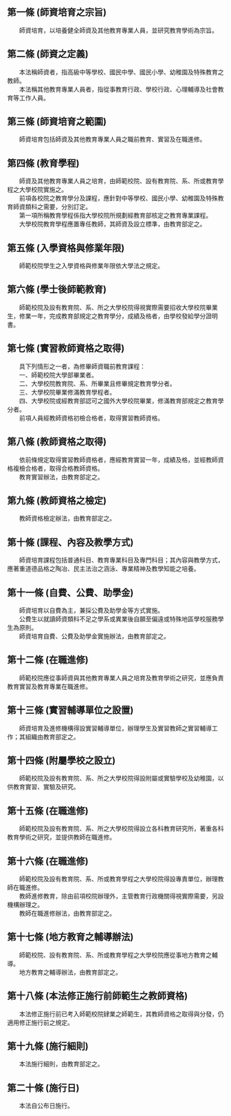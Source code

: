 第一條 (師資培育之宗旨)
-----------------------
　　師資培育，以培養健全師資及其他教育專業人員，並研究教育學術為宗旨。  


第二條 (師資之定義)
-------------------
　　本法稱師資者，指高級中等學校、國民中學、國民小學、幼稚園及特殊教育之教師。  
　　本法稱其他教育專業人員者，指從事教育行政、學校行政、心理輔導及社會教育等工作人員。  


第三條 (師資培育之範圍)
-----------------------
　　師資培育包括師資及其他教育專業人員之職前教育、實習及在職進修。  


第四條 (教育學程)
-----------------
　　師資及其他教育專業人員之培育，由師範校院、設有教育院、系、所或教育學程之大學校院實施之。  
　　前項各校院之教育學分及課程，應針對中等學校、國民小學、幼稚園及特殊教育師資類科之需要，分別訂定。  
　　第一項所稱教育學程係指大學校院所規劃經教育部核定之教育專業課程。  
　　大學校院教育學程應置專任教師，其師資及設立標準，由教育部定之。  


第五條 (入學資格與修業年限)
---------------------------
　　師範校院學生之入學資格與修業年限依大學法之規定。  


第六條 (學士後師範教育)
-----------------------
　　師範校院及設有教育院、系、所之大學校院得視實際需要招收大學校院畢業生，修業一年，完成教育部規定之教育學分，成績及格者，由學校發給學分證明書。  


第七條 (實習教師資格之取得)
---------------------------
　　具下列情形之一者，為修畢師資職前教育課程：  
　　一、師範校院大學部畢業者。  
　　二、大學校院教育院、系、所畢業且修畢規定教育學分者。  
　　三、大學校院畢業修滿教育學程者。  
　　四、大學校院或經教育部認可之國外大學校院畢業，修滿教育部規定之教育學分者。  
　　前項人員經教師資格初檢合格者，取得實習教師資格。  


第八條 (教師資格之取得)
-----------------------
　　依前條規定取得實習教師資格者，應經教育實習一年，成績及格，並經教師資格複檢合格者，取得合格教師資格。  
　　教育實習辦法，由教育部定之。  


第九條 (教師資格之檢定)
-----------------------
　　教師資格檢定辦法，由教育部定之。  


第十條 (課程、內容及教學方式)
-----------------------------
　　師資培育課程包括普通科目、教育專業科目及專門科目；其內容與教學方式，應著重道德品格之陶冶、民主法治之涵泳、專業精神及教學知能之培養。  


第十一條 (自費、公費、助學金)
-----------------------------
　　師資培育以自費為主，兼採公費及助學金等方式實施。  
　　公費生以就讀師資類科不足之學系或異業後自願至偏遠或特殊地區學校服務學生為原則。  
　　師資培育自費、公費及助學金實施辦法，由教育部定之。  


第十二條 (在職進修)
-------------------
　　師範校院應從事師資與其他教育專業人員之培育及教育學術之研究，並應負責教育實習及教育專業在職進修。  


第十三條 (實習輔導單位之設置)
-----------------------------
　　師資培育及進修機構得設實習輔導單位，辦理學生及實習教師之實習輔導工作；其組織由教育部定之。  


第十四條 (附屬學校之設立)
-------------------------
　　師範校院及設有教育院、系、所之大學校院得設附屬或實驗學校及幼稚園，以供教育實習、實驗及研究。  


第十五條 (在職進修)
-------------------
　　師範校院及設有教育院、系、所之大學校院得設立各科教育研究所，著重各科教育學術之研究，並提供教師在職進修。  


第十六條 (在職進修)
-------------------
　　師範校院及設有教育院、系、所或教育學程之大學校院得設專責單位，辦理教師在職進修。  
　　教師進修教育，除由前項校院辦理外，主管教育行政機關得視實際需要，另設機構辦理之。  
　　教師在職進修辦法，由教育部定之。  


第十七條 (地方教育之輔導辦法)
-----------------------------
　　師範校院、設有教育院、系、所或教育學程之大學校院應從事地方教育之輔導。  
　　地方教育之輔導辦法，由教育部定之。  


第十八條 (本法修正施行前師範生之教師資格)
-----------------------------------------
　　本法修正施行前已考入師範校院肄業之師範生，其教師資格之取得與分發，仍適用修正施行前之規定。  


第十九條 (施行細則)
-------------------
　　本法施行細則，由教育部定之。  


第二十條 (施行日)
-----------------
　　本法自公布日施行。